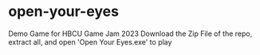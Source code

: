 # open-your-eyes
Demo Game for HBCU Game Jam 2023
Download the Zip File of the repo, extract all, and open 'Open Your Eyes.exe' to play
